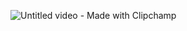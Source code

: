 ![Untitled video - Made with Clipchamp](https://github.com/user-attachments/assets/920a2ec5-126e-4824-83fe-c065281f79f1)
